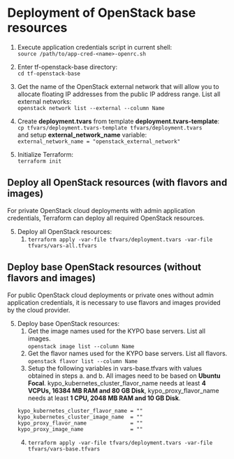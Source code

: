 # Deployment of OpenStack base resources

1. Execute application credentials script in current shell:\
`source /path/to/app-cred-<name>-openrc.sh`

2. Enter tf-openstack-base directory:\
`cd tf-openstack-base`

3. Get the name of the OpenStack external network that will allow you to allocate floating IP addresses from the public IP address range. List all external networks:\
`openstack network list --external --column Name`

4. Create **deployment.tvars** from template **deployment.tvars-template**:\
`cp tfvars/deployment.tvars-template tfvars/deployment.tvars`\
 and setup **external_network_name** variable:\
 `external_network_name = "openstack_external_network"`

5. Initialize Terraform:\
`terraform init`

## Deploy all OpenStack resources (with flavors and images)
For private OpenStack cloud deployments with admin application credentials, Terraform can deploy all required OpenStack resources.

5. Deploy all OpenStack resources:
    1. `terraform apply -var-file tfvars/deployment.tvars -var-file tfvars/vars-all.tfvars`

## Deploy base OpenStack resources (without flavors and images)
For public OpenStack cloud deployments or private ones without admin application credentials, it is necessary to use flavors and images provided by the cloud provider.

5. Deploy base OpenStack resources:
    1. Get the image names used for the KYPO base servers. List all images.\
      `openstack image list --column Name`
    2. Get the flavor names used for the KYPO base servers. List all flavors.\
      `openstack flavor list --column Name`
    3. Setup the following variables in vars-base.tfvars with values obtained in steps a. and b. All images need to be based on    **Ubuntu Focal**. kypo_kubernetes_cluster_flavor_name needs at least **4 VCPUs, 16384 MB RAM and 80 GB Disk**,  kypo_proxy_flavor_name needs at least **1 CPU, 2048 MB RAM and 10 GB Disk**.
    ```
    kypo_kubernetes_cluster_flavor_name = ""
    kypo_kubernetes_cluster_image_name  = ""
    kypo_proxy_flavor_name              = ""
    kypo_proxy_image_name               = ""
    ```
    4. `terraform apply -var-file tfvars/deployment.tvars -var-file tfvars/vars-base.tfvars`
